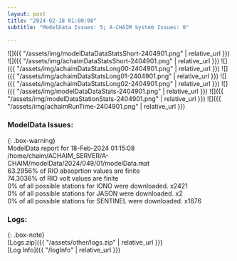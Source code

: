 ```yaml
---
layout: post
title: "2024-02-18 01:00:00"
subtitle: "ModelData Issues: 5; A-CHAIM System Issues: 0"

---
```


![]({{ "/assets/img/modelDataDataStatsShort-2404901.png" | relative_url }})
![]({{ "/assets/img/achaimDataStatsShort-2404901.png" | relative_url }})
![]({{ "/assets/img/achaimDataStatsLong00-2404901.png" | relative_url }})
![]({{ "/assets/img/achaimDataStatsLong01-2404901.png" | relative_url }})
![]({{ "/assets/img/achaimDataStatsLong02-2404901.png" | relative_url }})
![]({{ "/assets/img/modelDataDataStats-2404901.png" | relative_url }})
![]({{ "/assets/img/modelDataStationStats-2404901.png" | relative_url }})
![]({{ "/assets/img/achaimRunTime-2404901.png" | relative_url }})


### ModelData Issues:  
  
{: .box-warning}  
 ModelData report for 18-Feb-2024 01:15:08   
 /home/chaim/ACHAIM_SERVER/A-CHAIM/modelData/2024/049/01/modelData.mat   
 63.2956% of RIO absoprtion values are finite   
 74.3036% of RIO volt values are finite   
 0% of all possible stations for IONO were downloaded. x2421   
 0% of all possible stations for JASON were downloaded. x2   
 0% of all possible stations for SENTINEL were downloaded. x1876   
  


### Logs:  
  
{: .box-note}  
[Logs.zip]({{ "/assets/other/logs.zip" | relative_url }})  
[Log Info]({{ "/logInfo" | relative_url }})  
